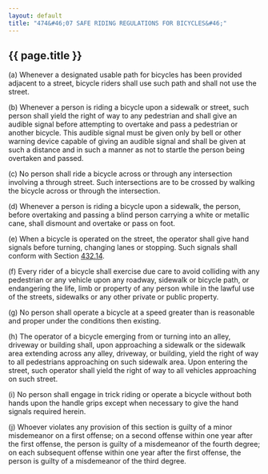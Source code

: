 ```yaml
---
layout: default 
title: "474&#46;07 SAFE RIDING REGULATIONS FOR BICYCLES&#46;"
---
```


{{ page.title }}
----------------

​(a) Whenever a designated usable path for bicycles has been provided
adjacent to a street, bicycle riders shall use such path and shall not
use the street.

​(b) Whenever a person is riding a bicycle upon a sidewalk or street,
such person shall yield the right of way to any pedestrian and shall
give an audible signal before attempting to overtake and pass a
pedestrian or another bicycle. This audible signal must be given only by
bell or other warning device capable of giving an audible signal and
shall be given at such a distance and in such a manner as not to startle
the person being overtaken and passed.

​(c) No person shall ride a bicycle across or through any intersection
involving a through street. Such intersections are to be crossed by
walking the bicycle across or through the intersection.

​(d) Whenever a person is riding a bicycle upon a sidewalk, the person,
before overtaking and passing a blind person carrying a white or
metallic cane, shall dismount and overtake or pass on foot.

​(e) When a bicycle is operated on the street, the operator shall give
hand signals before turning, changing lanes or stopping. Such signals
shall conform with Section [432.14](1f90e301.html).

​(f) Every rider of a bicycle shall exercise due care to avoid colliding
with any pedestrian or any vehicle upon any roadway, sidewalk or bicycle
path, or endangering the life, limb or property of any person while in
the lawful use of the streets, sidewalks or any other private or public
property.

​(g) No person shall operate a bicycle at a speed greater than is
reasonable and proper under the conditions then existing.

​(h) The operator of a bicycle emerging from or turning into an alley,
driveway or building shall, upon approaching a sidewalk or the sidewalk
area extending across any alley, driveway, or building, yield the right
of way to all pedestrians approaching on such sidewalk area. Upon
entering the street, such operator shall yield the right of way to all
vehicles approaching on such street.

​(i) No person shall engage in trick riding or operate a bicycle without
both hands upon the handle grips except when necessary to give the hand
signals required herein.

​(j) Whoever violates any provision of this section is guilty of a minor
misdemeanor on a first offense; on a second offense within one year
after the first offense, the person is guilty of a misdemeanor of the
fourth degree; on each subsequent offense within one year after the
first offense, the person is guilty of a misdemeanor of the third
degree.
